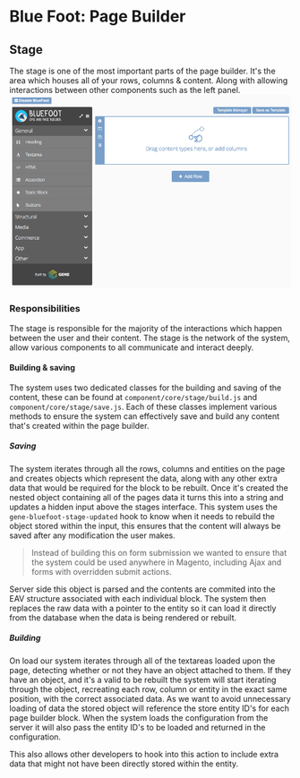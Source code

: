 # Blue Foot: Page Builder
## Stage
The stage is one of the most important parts of the page builder. It's the area which houses all of your rows, columns & content. Along with allowing interactions between other components such as the left panel.
![alt text](Images/stage.png "Stage")

### Responsibilities
The stage is responsible for the majority of the interactions which happen between the user and their content. The stage is the network of the system, allow various components to all communicate and interact deeply.

#### Building & saving
The system uses two dedicated classes for the building and saving of the content, these can be found at `component/core/stage/build.js` and `component/core/stage/save.js`. Each of these classes implement various methods to ensure the system can effectively save and build any content that's created within the page builder.

##### Saving
The system iterates through all the rows, columns and entities on the page and creates objects which represent the data, along with any other extra data that would be required for the block to be rebuilt. Once it's created the nested object containing all of the pages data it turns this into a string and updates a hidden input above the stages interface. This system uses the `gene-bluefoot-stage-updated` hook to know when it needs to rebuild the object stored within the input, this ensures that the content will always be saved after any modification the user makes.

> Instead of building this on form submission we wanted to ensure that the system could be used anywhere in Magento, including Ajax and forms with overridden submit actions. 

Server side this object is parsed and the contents are commited into the EAV structure associated with each individual block. The system then replaces the raw data with a pointer to the entity so it can load it directly from the database when the data is being rendered or rebuilt.

##### Building
On load our system iterates through all of the textareas loaded upon the page, detecting whether or not they have an object attached to them. If they have an object, and it's a valid to be rebuilt the system will start iterating through the object, recreating each row, column or entity in the exact same position, with the correct associated data. As we want to avoid unnecessary loading of data the stored object will reference the store entity ID's for each page builder block. When the system loads the configuration from the server it will also pass the entity ID's to be loaded and returned in the configuration.

This also allows other developers to hook into this action to include extra data that might not have been directly stored within the entity. 
